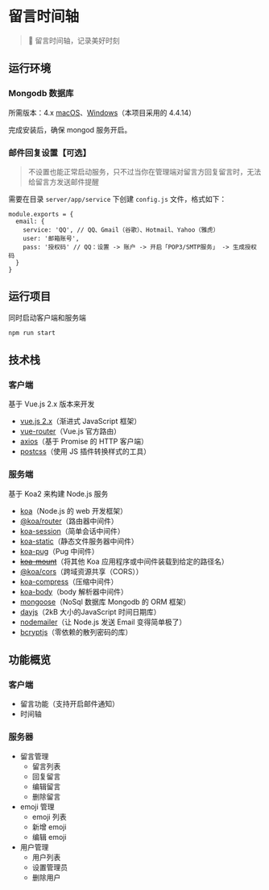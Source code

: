 # 留言时间轴

> :love_letter: 留言时间轴，记录美好时刻


## 运行环境

### Mongodb 数据库

所需版本：4.x [macOS](https://www.mongodb.com/docs/v4.4/tutorial/install-mongodb-on-os-x/)、[Windows](https://www.mongodb.com/docs/v4.4/tutorial/install-mongodb-on-windows/)（本项目采用的 4.4.14）

完成安装后，确保 mongod 服务开启。

### 邮件回复设置【可选】

> 不设置也能正常启动服务，只不过当你在管理端对留言方回复留言时，无法给留言方发送邮件提醒

需要在目录 `server/app/service` 下创建 `config.js` 文件，格式如下：

```node
module.exports = {
  email: {
    service: 'QQ', // QQ、Gmail（谷歌）、Hotmail、Yahoo（雅虎）
    user: '邮箱账号',
    pass: '授权码' // QQ：设置 -> 账户 -> 开启「POP3/SMTP服务」 -> 生成授权码
  }
}
```

## 运行项目

同时启动客户端和服务端

```bash
npm run start
```

## 技术栈

### 客户端

基于 Vue.js 2.x 版本来开发

- [vue.js 2.x](https://cn.vuejs.org/index.html)（渐进式 JavaScript 框架）
- [vue-router](https://v3.router.vuejs.org/zh/installation.html)（Vue.js 官方路由）
- [axios](https://github.com/axios/axios)（基于 Promise 的 HTTP 客户端）
- [postcss](https://postcss.org/)（使用 JS 插件转换样式的工具）

### 服务端

基于 Koa2 来构建 Node.js 服务

- [koa]()（Node.js 的 web 开发框架）
- [@koa/router](https://github.com/koajs/router)（路由器中间件）
- [koa-session](https://github.com/koajs/session)（简单会话中间件）
- [koa-static](https://github.com/koajs/static)（静态文件服务器中间件）
- [koa-pug](https://www.npmjs.com/package/koa-pug)（Pug 中间件）
- ~~[koa-mount](https://github.com/koajs/mount)~~（将其他 Koa 应用程序或中间件装载到给定的路径名）
- [@koa/cors](https://github.com/koajs/cors)（跨域资源共享（CORS））
- [koa-compress](https://github.com/koajs/compress)（压缩中间件）
- [koa-body](https://github.com/koajs/koa-body)（body 解析器中间件）
- [mongoose](https://mongoosejs.com/docs/4.x/)（NoSql 数据库 Mongodb 的 ORM 框架）
- [dayjs](https://day.js.org/zh-CN/)（2kB 大小的JavaScript 时间日期库）
- [nodemailer](https://nodemailer.com/about/  )（让 Node.js 发送 Email 变得简单极了）
- [bcryptjs](https://www.npmjs.com/package/bcryptjs)（零依赖的散列密码的库）

## 功能概览

### 客户端

- 留言功能（支持开启邮件通知）
- 时间轴

### 服务器

- 留言管理
  - 留言列表
  - 回复留言
  - 编辑留言
  - 删除留言
- emoji 管理
  - emoji 列表
  - 新增 emoji
  - 编辑 emoji
- 用户管理
  - 用户列表
  - 设置管理员
  - 删除用户
